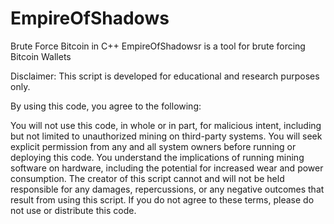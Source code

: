 # EmpireOfShadows
Brute Force Bitcoin in C++
EmpireOfShadowsr is a tool for brute forcing Bitcoin Wallets

Disclaimer:
This script is developed for educational and research purposes only.

By using this code, you agree to the following:

You will not use this code, in whole or in part, for malicious intent, including but not limited to unauthorized mining on third-party systems.
You will seek explicit permission from any and all system owners before running or deploying this code.
You understand the implications of running mining software on hardware, including the potential for increased wear and power consumption.
The creator of this script cannot and will not be held responsible for any damages, repercussions, or any negative outcomes that result from using this script.
If you do not agree to these terms, please do not use or distribute this code.

